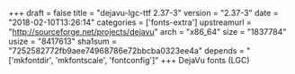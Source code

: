 +++
draft = false
title = "dejavu-lgc-ttf 2.37-3"
version = "2.37-3"
date = "2018-02-10T13:26:14"
categories = ['fonts-extra']
upstreamurl = "http://sourceforge.net/projects/dejavu"
arch = "x86_64"
size = "1837784"
usize = "8417613"
sha1sum = "7252582772fb9aee74968786e72bbcba0323ee4a"
depends = "['mkfontdir', 'mkfontscale', 'fontconfig']"
+++
DejaVu fonts (LGC)